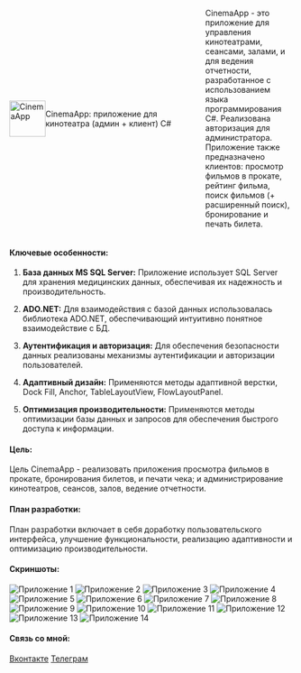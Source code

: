 <div style="display: flex; align-items: center;">
  <img src="screenshots/kino.ico" alt="CinemaApp" width="64"/>
  <p>CinemaApp: приложение для кинотеатра (админ + клиент) C#</p>
<div style="width: 50%; margin-left: 20px;">
  

  
  CinemaApp - это приложение для управления кинотеатрами, сеансами, залами, и для ведения отчетности, разработанное с использованием языка программирования C#. Реализована авторизация для администратора. Приложение также предназначено клиентов: просмотр фильмов в прокате, рейтинг фильма, поиск фильмов (+ расширенный поиск), бронирование и печать билета.
  
  </div>
</div>

#### Ключевые особенности:

1. **База данных MS SQL Server:** Приложение использует SQL Server для хранения медицинских данных, обеспечивая их надежность и производительность.

2. **ADO.NET:** Для взаимодействия с базой данных использовалась библиотека ADO.NET, обеспечивающий интуитивно понятное взаимодействие с БД.

3. **Аутентификация и авторизация:** Для обеспечения безопасности данных реализованы механизмы аутентификации и авторизации пользователей.

4. **Адаптивный дизайн:** Применяются методы адаптивной верстки, Dock Fill, Anchor, TableLayoutView, FlowLayoutPanel.

5. **Оптимизация производительности:** Применяются методы оптимизации базы данных и запросов для обеспечения быстрого доступа к информации.


#### Цель:

Цель CinemaApp - реализовать приложения просмотра фильмов в прокате, бронирования билетов, и печати чека; и администрирование кинотеатров, сеансов, залов, ведение отчетности.

#### План разработки:

План разработки включает в себя доработку пользовательского интерфейса, улучшение функциональности, реализацию адаптивности и оптимизацию производительности.

#### Скриншоты:
![Приложение 1](screenshots/1.png)
![Приложение 2](screenshots/2.png)
![Приложение 3](screenshots/3.png)
![Приложение 4](screenshots/4.png)
![Приложение 5](screenshots/5.png)
![Приложение 6](screenshots/6.png)
![Приложение 7](screenshots/7.png)
![Приложение 8](screenshots/8.png)
![Приложение 9](screenshots/9.png)
![Приложение 10](screenshots/10.png)
![Приложение 11](screenshots/11.png)
![Приложение 12](screenshots/12.png)
![Приложение 13](screenshots/13.png)
![Приложение 14](screenshots/14.png)

#### Связь со мной:
[Вконтакте](https://vk.com/true_lnz/)
[Телеграм](https://t.me/lansonz/)
